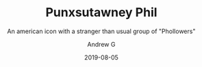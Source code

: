 ---
layout: wiki
title: Punxsutawney Phil
subtitle: An american icon with a stranger than usual group of "Phollowers"
date: 2019-08-05
link: https://en.wikipedia.org/wiki/Punxsutawney_Phil
linkText: Punxsutawney Phil is a groundhog in Punxsutawney, Pennsylvania. On February 2 (Groundhog Day) each year, the borough of Punxsutawney celebrates the legendary groundhog with a festive atmosphere of music and food. According to the tradition, if Phil sees his shadow and returns to his hole, he has predicted six more weeks of winter-like weather.
author: Andrew G
image: puxphil.jpg
quotes: 
- The Inner Circle, in keeping with kayfabe, claims a 100% accuracy rate" (claiming in turn that whenever the prediction is wrong, the person in charge of translating the message must have made a mistake in his interpretation).
- The President of the Inner Circle, the only person able to understand Groundhogese through his possession of an ancient acacia wood cane, then interprets Phil's message...
tags:
---